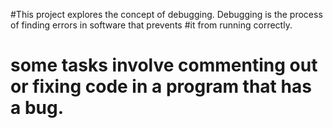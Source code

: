 #This project explores the concept of debugging. Debugging is the process of finding errors in software that prevents
#it from running correctly. 
# some tasks involve commenting out or fixing code in a program that has a bug.
